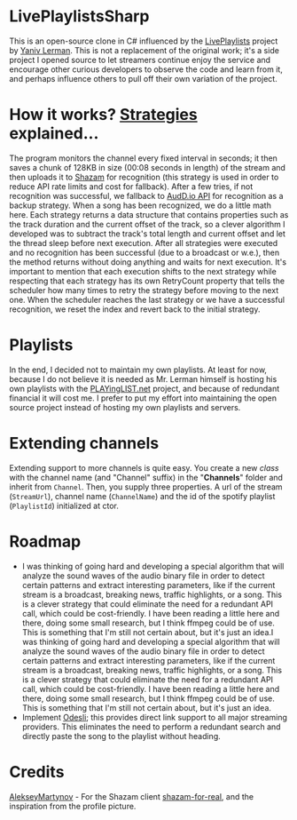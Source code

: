 # LivePlaylistsSharp
This is an open-source clone in C# influenced by the [LivePlaylists](https://www.facebook.com/LivePlaylists) project by [Yaniv Lerman](https://www.facebook.com/yaniv.lerman). This is not a replacement of the original work; it's a side project I opened source to let streamers continue enjoy the service and encourage other curious developers to observe the code and learn from it, and perhaps influence others to pull off their own variation of the project.

# How it works? [Strategies](https://refactoring.guru/design-patterns/strategy/csharp/example) explained...
The program monitors the channel every fixed interval in seconds; it then saves a chunk of 128KB in size (00:08 seconds in length) of the stream and then uploads it to [Shazam](https://github.com/AlekseyMartynov/shazam-for-real) for recognition (this strategy is used in order to reduce API rate limits and cost for fallback). After a few tries, if not recognition was successful, we fallback to [AudD.io API](https://docs.audd.io/#recognize) for recognition as a backup strategy. When a song has been recognized, we do a little math here. Each strategy returns a data structure that contains properties such as the track duration and the current offset of the track, so a clever algorithm I developed was to subtract the track's total length and current offset and let the thread sleep before next execution. After all strategies were executed and no recognition has been successful (due to a broadcast or w.e.), then the method returns without doing anything and waits for next execution. It's important to mention that each execution shifts to the next strategy while respecting that each strategy has its own RetryCount property that tells the scheduler how many times to retry the strategy before moving to the next one. When the scheduler reaches the last strategy or we have a successful recognition, we reset the index and revert back to the initial strategy.
# Playlists
In the end, I decided not to maintain my own playlists. At least for now, because I do not believe it is needed as Mr. Lerman himself is hosting his own playlists with the [PLAYingLIST.net](https://playinglist.net/) project, and because of redundant financial it will cost me. I prefer to put my effort into maintaining the open source project instead of hosting my own playlists and servers.

# Extending channels
Extending support to more channels is quite easy. You create a new *class* with the channel name (and "Channel" suffix) in the "**Channels**" folder and inherit from `Channel`. Then, you supply three properties. A url of the stream (`StreamUrl`), channel name (`ChannelName`) and the id of the spotify playlist (`PlaylistId`) initialized at ctor.

# Roadmap
- I was thinking of going hard and developing a special algorithm that will analyze the sound waves of the audio binary file in order to detect certain patterns and extract interesting parameters, like if the current stream is a broadcast, breaking news, traffic highlights, or a song. This is a clever strategy that could eliminate the need for a redundant API call, which could be cost-friendly. I have been reading a little here and there, doing some small research, but I think ffmpeg could be of use. This is something that I'm still not certain about, but it's just an idea.I was thinking of going hard and developing a special algorithm that will analyze the sound waves of the audio binary file in order to detect certain patterns and extract interesting parameters, like if the current stream is a broadcast, breaking news, traffic highlights, or a song. This is a clever strategy that could eliminate the need for a redundant API call, which could be cost-friendly. I have been reading a little here and there, doing some small research, but I think ffmpeg could be of use. This is something that I'm still not certain about, but it's just an idea.
- Implement [Odesli](https://odesli.co/); this provides direct link support to all major streaming providers. This eliminates the need to perform a redundant search and directly paste the song to the playlist without heading. 

# Credits
[AlekseyMartynov](https://github.com/AlekseyMartynov) - For the Shazam client [shazam-for-real](https://github.com/AlekseyMartynov/shazam-for-real), and the inspiration from the profile picture.
